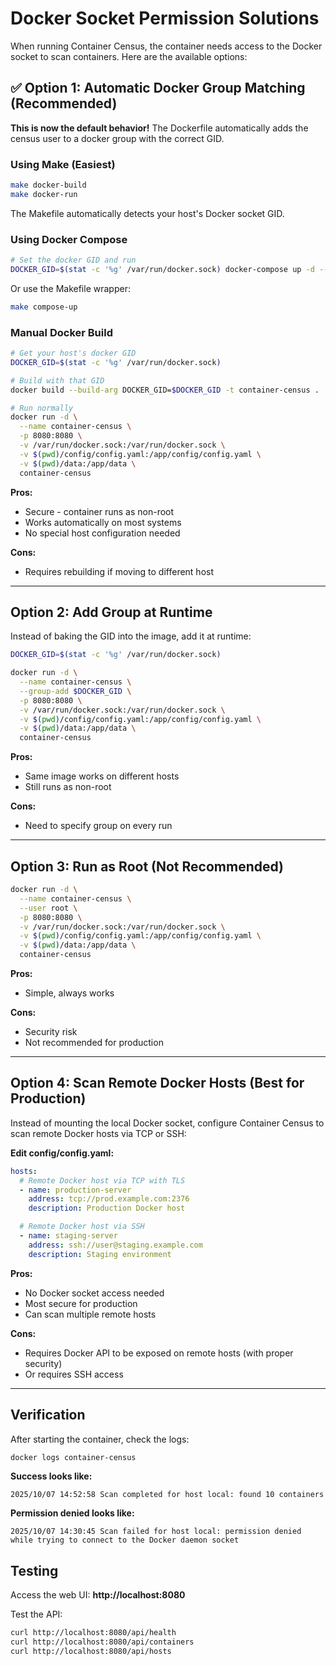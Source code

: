 # Docker Socket Permission Solutions

When running Container Census, the container needs access to the Docker socket to scan containers. Here are the available options:

## ✅ Option 1: Automatic Docker Group Matching (Recommended)

**This is now the default behavior!** The Dockerfile automatically adds the census user to a docker group with the correct GID.

### Using Make (Easiest)

```bash
make docker-build
make docker-run
```

The Makefile automatically detects your host's Docker socket GID.

### Using Docker Compose

```bash
# Set the docker GID and run
DOCKER_GID=$(stat -c '%g' /var/run/docker.sock) docker-compose up -d --build
```

Or use the Makefile wrapper:
```bash
make compose-up
```

### Manual Docker Build

```bash
# Get your host's docker GID
DOCKER_GID=$(stat -c '%g' /var/run/docker.sock)

# Build with that GID
docker build --build-arg DOCKER_GID=$DOCKER_GID -t container-census .

# Run normally
docker run -d \
  --name container-census \
  -p 8080:8080 \
  -v /var/run/docker.sock:/var/run/docker.sock \
  -v $(pwd)/config/config.yaml:/app/config/config.yaml \
  -v $(pwd)/data:/app/data \
  container-census
```

**Pros:**
- Secure - container runs as non-root
- Works automatically on most systems
- No special host configuration needed

**Cons:**
- Requires rebuilding if moving to different host

---

## Option 2: Add Group at Runtime

Instead of baking the GID into the image, add it at runtime:

```bash
DOCKER_GID=$(stat -c '%g' /var/run/docker.sock)

docker run -d \
  --name container-census \
  --group-add $DOCKER_GID \
  -p 8080:8080 \
  -v /var/run/docker.sock:/var/run/docker.sock \
  -v $(pwd)/config/config.yaml:/app/config/config.yaml \
  -v $(pwd)/data:/app/data \
  container-census
```

**Pros:**
- Same image works on different hosts
- Still runs as non-root

**Cons:**
- Need to specify group on every run

---

## Option 3: Run as Root (Not Recommended)

```bash
docker run -d \
  --name container-census \
  --user root \
  -p 8080:8080 \
  -v /var/run/docker.sock:/var/run/docker.sock \
  -v $(pwd)/config/config.yaml:/app/config/config.yaml \
  -v $(pwd)/data:/app/data \
  container-census
```

**Pros:**
- Simple, always works

**Cons:**
- Security risk
- Not recommended for production

---

## Option 4: Scan Remote Docker Hosts (Best for Production)

Instead of mounting the local Docker socket, configure Container Census to scan remote Docker hosts via TCP or SSH:

**Edit config/config.yaml:**

```yaml
hosts:
  # Remote Docker host via TCP with TLS
  - name: production-server
    address: tcp://prod.example.com:2376
    description: Production Docker host

  # Remote Docker host via SSH
  - name: staging-server
    address: ssh://user@staging.example.com
    description: Staging environment
```

**Pros:**
- No Docker socket access needed
- Most secure for production
- Can scan multiple remote hosts

**Cons:**
- Requires Docker API to be exposed on remote hosts (with proper security)
- Or requires SSH access

---

## Verification

After starting the container, check the logs:

```bash
docker logs container-census
```

**Success looks like:**
```
2025/10/07 14:52:58 Scan completed for host local: found 10 containers
```

**Permission denied looks like:**
```
2025/10/07 14:30:45 Scan failed for host local: permission denied while trying to connect to the Docker daemon socket
```

## Testing

Access the web UI: **http://localhost:8080**

Test the API:
```bash
curl http://localhost:8080/api/health
curl http://localhost:8080/api/containers
curl http://localhost:8080/api/hosts
```
